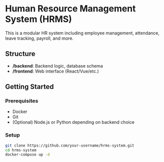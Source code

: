 # Human Resource Management System (HRMS)

This is a modular HR system including employee management, attendance, leave tracking, payroll, and more.

## Structure
- **/backend**: Backend logic, database schema
- **/frontend**: Web interface (React/Vue/etc.)

## Getting Started

### Prerequisites
- Docker
- Git
- (Optional) Node.js or Python depending on backend choice

### Setup

```bash
git clone https://github.com/your-username/hrms-system.git
cd hrms-system
docker-compose up -d
